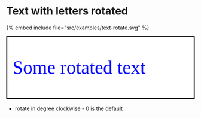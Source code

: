 # Text with letters rotated

{% embed include file="src/examples/text-rotate.svg" %}

![Text No Fill](../examples/text-rotate.svg)

* rotate in degree clockwise - 0 is the default


